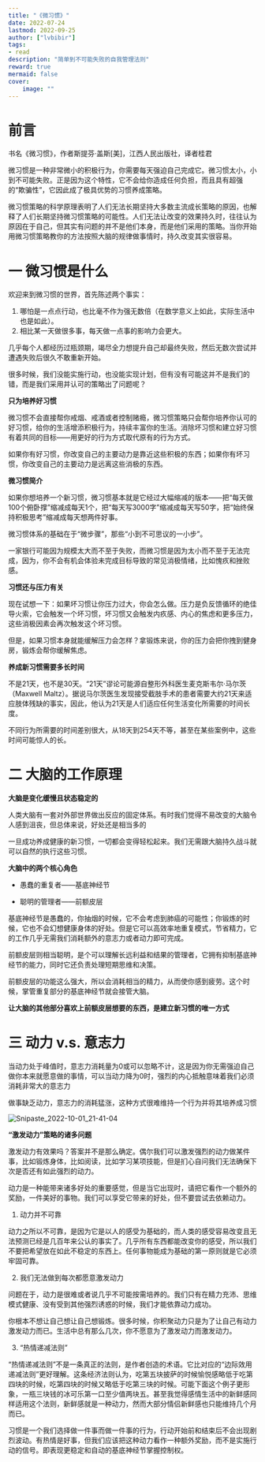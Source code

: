 ```yaml
---
title: "《微习惯》"
date: 2022-07-24
lastmod: 2022-09-25
author: ["lvbibir"]
tags: 
- read
description: "简单到不可能失败的自我管理法则"
reward: true 
mermaid: false 
cover:
    image: "" 
---
```


# 前言

书名《微习惯》，作者斯提芬·盖斯[美]，江西人民出版社，译者桂君

<!-- {{< douban src="https://book.douban.com/subject/26877306/" >}} -->

微习惯是一种非常微小的积极行为，你需要每天强迫自己完成它。微习惯太小，小到不可能失败。正是因为这个特性，它不会给你造成任何负担，而且具有超强的“欺骗性”，它因此成了极具优势的习惯养成策略。

微习惯策略的科学原理表明了人们无法长期坚持大多数主流成长策略的原因，也解释了人们长期坚持微习惯策略的可能性。人们无法让改变的效果持久时，往往认为原因在于自己，但其实有问题的并不是他们本身，而是他们采用的策略。当你开始用微习惯策略教你的方法按照大脑的规律做事情时，持久改变其实很容易。

# 一 微习惯是什么

欢迎来到微习惯的世界，首先陈述两个事实：

1. 哪怕是一点点行动，也比毫不作为强无数倍（在数学意义上如此，实际生活中也是如此）。
2. 相比某一天做很多事，每天做一点事的影响力会更大。

几乎每个人都经历过瓶颈期，竭尽全力想提升自己却最终失败，然后无数次尝试并遭遇失败后很久不敢重新开始。

很多时候，我们没能实施行动，也没能实现计划，但有没有可能这并不是我们的错，而是我们采用并认可的策略出了问题呢？

**只为培养好习惯**

微习惯不会直接帮你戒烟、戒酒或者控制赌瘾，微习惯策略只会帮你培养你认可的好习惯，给你的生活增添积极行为，持续丰富你的生活。消除坏习惯和建立好习惯有着共同的目标——用更好的行为方式取代原有的行为方式。

如果你有好习惯，你改变自己的主要动力是靠近这些积极的东西；如果你有坏习惯，你改变自己的主要动力是远离这些消极的东西。

**微习惯简介**

如果你想培养一个新习惯，微习惯基本就是它经过大幅缩减的版本——把“每天做100个俯卧撑”缩减成每天1个，把“每天写3000字”缩减成每天写50字，把“始终保持积极思考”缩减成每天想两件好事。

微习惯体系的基础在于“微步骤”，那些“小到不可思议的一小步”。

一家银行可能因为规模太大而不至于失败，而微习惯是因为太小而不至于无法完成，因为，你不会有机会体验未完成目标导致的常见消极情绪，比如愧疚和挫败感。

**习惯还与压力有关**

现在试想一下：如果坏习惯让你压力过大，你会怎么做。压力是负反馈循环的绝佳导火索，它会触发一个坏习惯，坏习惯又会触发内疚感、内心的焦虑和更多压力，这些消极因素会再次触发这个坏习惯。

但是，如果习惯本身就能缓解压力会怎样？拿锻炼来说，你的压力会把你拽到健身房，锻炼会帮你缓解焦虑。

**养成新习惯需要多长时间**

不是21天，也不是30天。“21天”谬论可能源自整形外科医生麦克斯韦尔·马尔茨（Maxwell Maltz）。据说马尔茨医生发现接受截肢手术的患者需要大约21天来适应肢体残缺的事实，因此，他认为21天是人们适应任何生活变化所需要的时间长度。

不同行为所需要的时间差别很大，从18天到254天不等，甚至在某些案例中，这些时间可能惊人的长。

# 二 大脑的工作原理

**大脑是变化缓慢且状态稳定的**

人类大脑有一套对外部世界做出反应的固定体系。有时我们觉得不易改变的大脑令人感到沮丧，但总体来说，好处还是相当多的

一旦成功养成健康的新习惯，一切都会变得轻松起来。我们无需跟大脑持久战斗就可以自然的执行这些习惯。

**大脑中的两个核心角色**

- 愚蠢的重复者——基底神经节

- 聪明的管理者——前额皮层

基底神经节是愚蠢的，你抽烟的时候，它不会考虑到肺癌的可能性；你锻炼的时候，它也不会幻想健康身体的好处。但是它可以高效率地重复模式，节省精力，它的工作几乎无需我们消耗额外的意志力或者动力即可完成。

前额皮层则相当聪明，是个可以理解长远利益和结果的管理者，它拥有抑制基底神经节的能力，同时它还负责处理短期思维和决策。

前额皮层的功能这么强大，所以会消耗相当的精力，从而使你感到疲劳。这个时候，掌管重复部分的基底神经节就会接管大脑。

**让大脑的其他部分喜欢上前额皮层想要的东西，是建立新习惯的唯一方式**

# 三 动力 v.s. 意志力

当动力处于峰值时，意志力消耗量为0或可以忽略不计，这是因为你无需强迫自己做你本来就愿意做的事情，可以当动力降为0时，强烈的内心抵触意味着我们必须消耗非常大的意志力

做事缺乏动力，意志力的消耗猛涨，这种方式很难维持一个行为并将其培养成习惯

![Snipaste_2022-10-01_21-41-04](https://image.lvbibir.cn/blog/Snipaste_2022-10-01_21-41-04.png)

**“激发动力”策略的诸多问题**

激发动力有效果吗？答案并不是那么确定。偶尔我们可以激发强烈的动力做某件事，比如锻炼身体，比如阅读，比如学习某项技能，但是扪心自问我们无法确保下次是否还有如此强烈的动力。

动力是一种能带来诸多好处的重要感觉，但是当它出现时，请把它看作一个额外的奖励，一件美好的事物。我们可以享受它带来的好处，但不要尝试去依赖动力。

1. 动力并不可靠

动力之所以不可靠，是因为它是以人的感受为基础的，而人类的感受容易改变且无法预测已经是几百年来公认的事实了。几乎所有东西都能改变你的感受，所以我们不要把希望放在如此不稳定的东西上。任何事物能成为基础的第一原则就是它必须牢固可靠。

2. 我们无法做到每次都愿意激发动力

问题在于，动力是很难或者说几乎不可能按需培养的。我们只有在精力充沛、思维模式健康、没有受到其他强烈诱惑的时候，我们才能依靠动力成功。

你根本不想让自己想让自己想锻炼。很多时候，你积聚动力只是为了让自己有动力激发动力而已。生活中总有那么几次，你不愿意为了激发动力而激发动力。

3. “热情递减法则”

“热情递减法则”不是一条真正的法则，是作者创造的术语。它比对应的“边际效用递减法则”更好理解。这条经济法则认为，吃第五块披萨的时候愉悦感略低于吃第四块的时候，吃第四块的时候又略低于吃第三块的时候。可能下面这个例子更形象，一瓶三块钱的冰可乐第一口至少值两块五。甚至我觉得感情生活中的新鲜感同样适用这个法则，新鲜感就是一种动力，然而大部分情侣新鲜感也只能维持几个月而已。

习惯是一个我们选择做一件事而做一件事的行为，行动开始前和结束后不会出现剧烈波动。有热情是好事，但我们应该把这种动力看作一种额外奖励，而不是实施行动的信号。即表现更稳定和自动的基底神经节掌握控制权。















